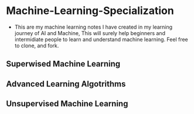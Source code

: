 # Machine-Learning-Specialization 
- This are my machine learning notes I have created in my learning journey of AI and Machine, This will surely help beginners and intermidiate people to learn and understand machine learning. Feel free to clone, and fork.
  
## Superwised Machine Learning


## Advanced Learning Algotrithms


## Unsupervised Machine Learning

